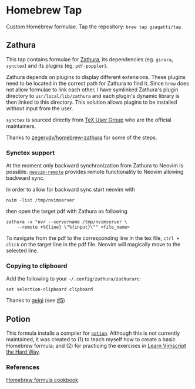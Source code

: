 # Homebrew Tap

Custom Homebrew formulae. Tap the repository: `brew tap gzagatti/tap`.

## Zathura

This tap contains formulae for [Zathura](https://pwmt.org/projects/zathura/),
its dependencies (eg. `girara`, `synctex`) and its plugins (eg.
`pdf-poppler`).

Zathura depends on plugins to display different extensions. These plugins
need to be located in the correct path for Zathura to find it. Since
`brew` does not allow formulae to link each other, I have symlinked
Zathura's plugin directory to `usr/local/lib/zathura` and each plugin's
dynamic library is then linked to this directory. This solution allows
plugins to be installed without input from the user.

`synctex` is sourced directly from [TeX User Group](http://www.tug.org/)
who are the official maintainers.

Thanks to
[zegervdv/homebrew-zathura](https://github.com/zegervdv/homebrew-zathura)
for some of the steps.

### Synctex support

At the moment only backward synchronization from Zathura to Neovim is
possible. [`neovim-remote`](https://github.com/mhinz/neovim-remote)
provides remote functionality to Neovim allowing backward sync.

In order to allow for backward sync start neovim with

```
nvim -list /tmp/nvimserver
```

then open the target pdf with Zathura as following

```
zathura -x "nvr --servername /tmp/nvimserver \
	--remote +%{line} \"%{input}\"" <file_name>
```

To navigate from the pdf to the corresponding line in the tex file, `ctrl + click`
on the target line in the pdf file. Neovim will magically move to
the selected line.

### Copying to clipboard

Add the following to your `~/.config/zathura/zathurarc`:

```
set selection-clipboard clipboard
```

Thanks to [geigi](https://github.com/geigi) (see [#5](https://github.com/zegervdv/homebrew-zathura/issues/5))

## Potion

This formula installs a compiler for [`potion`](http://perl11.org/potion).
Although this is not currently maintained, it was created to
(1) to teach myself how to create a basic Homebrew formula; and (2) for
practicing the exercises in [Learn Vimscript the Hard
Way](https://learnvimscriptthehardway.stevelosh.com/).

### References

[Homebrew formula cookbook](https://docs.brew.sh/Formula-Cookbook)

